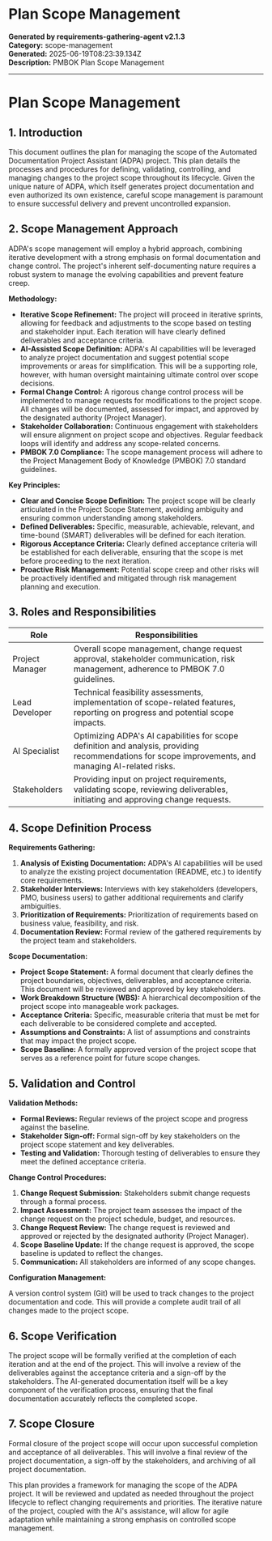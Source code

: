 # Plan Scope Management

**Generated by requirements-gathering-agent v2.1.3**  
**Category:** scope-management  
**Generated:** 2025-06-19T08:23:39.134Z  
**Description:** PMBOK Plan Scope Management

---

# Plan Scope Management

## 1. Introduction

This document outlines the plan for managing the scope of the Automated Documentation Project Assistant (ADPA) project.  This plan details the processes and procedures for defining, validating, controlling, and managing changes to the project scope throughout its lifecycle.  Given the unique nature of ADPA, which itself generates project documentation and even authorized its own existence, careful scope management is paramount to ensure successful delivery and prevent uncontrolled expansion.

## 2. Scope Management Approach

ADPA's scope management will employ a hybrid approach, combining iterative development with a strong emphasis on formal documentation and change control.  The project's inherent self-documenting nature requires a robust system to manage the evolving capabilities and prevent feature creep.

**Methodology:**

* **Iterative Scope Refinement:**  The project will proceed in iterative sprints, allowing for feedback and adjustments to the scope based on testing and stakeholder input. Each iteration will have clearly defined deliverables and acceptance criteria.
* **AI-Assisted Scope Definition:** ADPA's AI capabilities will be leveraged to analyze project documentation and suggest potential scope improvements or areas for simplification.  This will be a supporting role, however, with human oversight maintaining ultimate control over scope decisions.
* **Formal Change Control:** A rigorous change control process will be implemented to manage requests for modifications to the project scope. All changes will be documented, assessed for impact, and approved by the designated authority (Project Manager).
* **Stakeholder Collaboration:** Continuous engagement with stakeholders will ensure alignment on project scope and objectives. Regular feedback loops will identify and address any scope-related concerns.
* **PMBOK 7.0 Compliance:**  The scope management process will adhere to the Project Management Body of Knowledge (PMBOK) 7.0 standard guidelines.

**Key Principles:**

* **Clear and Concise Scope Definition:**  The project scope will be clearly articulated in the Project Scope Statement, avoiding ambiguity and ensuring common understanding among stakeholders.
* **Defined Deliverables:**  Specific, measurable, achievable, relevant, and time-bound (SMART) deliverables will be defined for each iteration.
* **Rigorous Acceptance Criteria:**  Clearly defined acceptance criteria will be established for each deliverable, ensuring that the scope is met before proceeding to the next iteration.
* **Proactive Risk Management:** Potential scope creep and other risks will be proactively identified and mitigated through risk management planning and execution.


## 3. Roles and Responsibilities

| Role             | Responsibilities                                                                                                                            |
|-----------------|-----------------------------------------------------------------------------------------------------------------------------------------|
| Project Manager   | Overall scope management, change request approval, stakeholder communication, risk management, adherence to PMBOK 7.0 guidelines.          |
| Lead Developer    | Technical feasibility assessments, implementation of scope-related features, reporting on progress and potential scope impacts.           |
| AI Specialist     | Optimizing ADPA's AI capabilities for scope definition and analysis, providing recommendations for scope improvements, and managing AI-related risks. |
| Stakeholders      | Providing input on project requirements, validating scope, reviewing deliverables, initiating and approving change requests.              |


## 4. Scope Definition Process

**Requirements Gathering:**

1. **Analysis of Existing Documentation:** ADPA's AI capabilities will be used to analyze the existing project documentation (README, etc.) to identify core requirements.
2. **Stakeholder Interviews:** Interviews with key stakeholders (developers, PMO, business users) to gather additional requirements and clarify ambiguities.
3. **Prioritization of Requirements:**  Prioritization of requirements based on business value, feasibility, and risk.
4. **Documentation Review:**  Formal review of the gathered requirements by the project team and stakeholders.


**Scope Documentation:**

* **Project Scope Statement:** A formal document that clearly defines the project boundaries, objectives, deliverables, and acceptance criteria.  This document will be reviewed and approved by key stakeholders.
* **Work Breakdown Structure (WBS):**  A hierarchical decomposition of the project scope into manageable work packages.
* **Acceptance Criteria:**  Specific, measurable criteria that must be met for each deliverable to be considered complete and accepted.
* **Assumptions and Constraints:**  A list of assumptions and constraints that may impact the project scope.
* **Scope Baseline:**  A formally approved version of the project scope that serves as a reference point for future scope changes.


## 5. Validation and Control

**Validation Methods:**

* **Formal Reviews:** Regular reviews of the project scope and progress against the baseline.
* **Stakeholder Sign-off:**  Formal sign-off by key stakeholders on the project scope statement and key deliverables.
* **Testing and Validation:**  Thorough testing of deliverables to ensure they meet the defined acceptance criteria.

**Change Control Procedures:**

1. **Change Request Submission:**  Stakeholders submit change requests through a formal process.
2. **Impact Assessment:**  The project team assesses the impact of the change request on the project schedule, budget, and resources.
3. **Change Request Review:**  The change request is reviewed and approved or rejected by the designated authority (Project Manager).
4. **Scope Baseline Update:**  If the change request is approved, the scope baseline is updated to reflect the changes.
5. **Communication:**  All stakeholders are informed of any scope changes.

**Configuration Management:**

A version control system (Git) will be used to track changes to the project documentation and code.  This will provide a complete audit trail of all changes made to the project scope.


## 6.  Scope Verification

The project scope will be formally verified at the completion of each iteration and at the end of the project.  This will involve a review of the deliverables against the acceptance criteria and a sign-off by the stakeholders.  The AI-generated documentation itself will be a key component of the verification process, ensuring that the final documentation accurately reflects the completed scope.


## 7.  Scope Closure

Formal closure of the project scope will occur upon successful completion and acceptance of all deliverables.  This will involve a final review of the project documentation, a sign-off by the stakeholders, and archiving of all project documentation.


This plan provides a framework for managing the scope of the ADPA project.  It will be reviewed and updated as needed throughout the project lifecycle to reflect changing requirements and priorities.  The iterative nature of the project, coupled with the AI's assistance, will allow for agile adaptation while maintaining a strong emphasis on controlled scope management.

